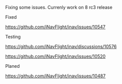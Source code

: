 Fixing some issues. Currenly work on 8 rc3 release

Fixed

https://github.com/iNavFlight/inav/issues/10547

Testing

https://github.com/iNavFlight/inav/discussions/10576

https://github.com/iNavFlight/inav/issues/10520

Planed

https://github.com/iNavFlight/inav/issues/10487
